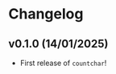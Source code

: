 # Changelog

<!--next-version-placeholder-->

## v0.1.0 (14/01/2025)

- First release of `countchar`!